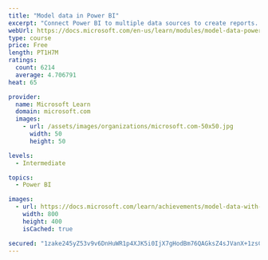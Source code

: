```yaml
---
title: "Model data in Power BI"
excerpt: "Connect Power BI to multiple data sources to create reports. Define the relationship between your data sources."
webUrl: https://docs.microsoft.com/en-us/learn/modules/model-data-power-bi/
type: course
price: Free
length: PT1H7M
ratings:
  count: 6214
  average: 4.706791
heat: 65

provider:
  name: Microsoft Learn
  domain: microsoft.com
  images:
    - url: /assets/images/organizations/microsoft.com-50x50.jpg
      width: 50
      height: 50

levels:
  - Intermediate

topics:
  - Power BI

images:
  - url: https://docs.microsoft.com/learn/achievements/model-data-with-power-bi-desktop-social.png
    width: 800
    height: 400
    isCached: true

secured: "1zake245yZ53v9v6DnHuWR1p4XJK5i0IjX7gHodBm76QAGksZ4sJVanX+1zsCRleGvmb1E78F89rcXpcY4eOjCqFvrrMtbhnDrMql0nJnQTPJDjEkIstfn/8T2wzpGqM3E6v09fCQNvcbwQOH54m06WSn+/yv6fQ/wDp30GloWd/K1uqANAMYBX2DB8beQmMxkkiZ47XgyUmzL6LWG40fAxbpQhijiUIjyihKDoKwsJ19eFwICRmUU6eANuHFnNl0QPFH3qE8Mm9wBFV2u4w7D3g9hKVn28CnK0qUJQWb/VS4OItAsIOapu6AhjVbKsCkzvtmeT5uLqgr9XATpUigEdjcvFjVZ+cavwWnyfvjOczqJPrT0yiVIV/K54WrRzfI/KqJwX33Ul7n1QYl9boz4xx8JAY5pD9SA7kMkTgfxo=;x/a5j4QBCqFS1fkYN25+rA=="
---
```



